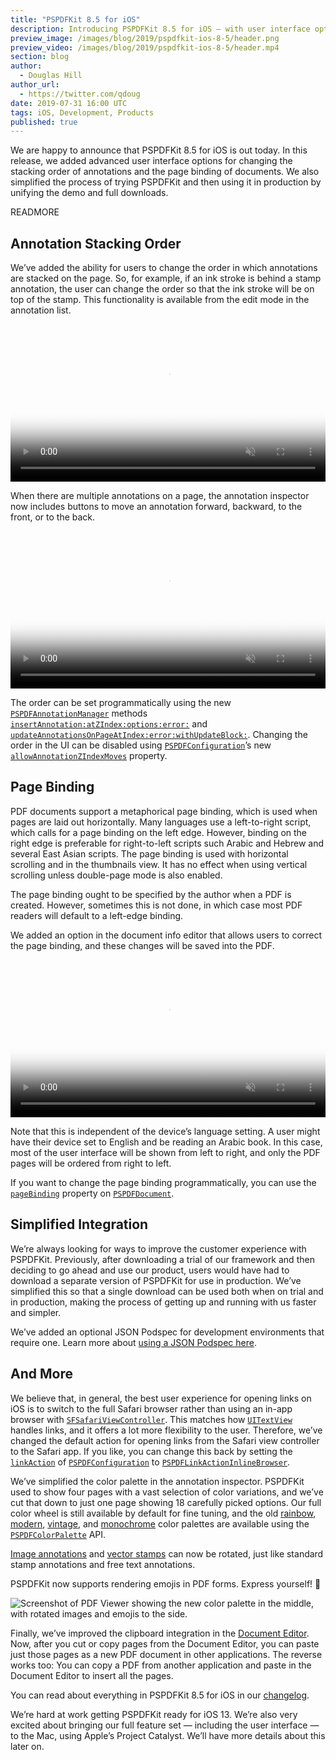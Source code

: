 ```yaml
---
title: "PSPDFKit 8.5 for iOS"
description: Introducing PSPDFKit 8.5 for iOS — with user interface options to change the stacking order of annotations and the page binding of documents.
preview_image: /images/blog/2019/pspdfkit-ios-8-5/header.png
preview_video: /images/blog/2019/pspdfkit-ios-8-5/header.mp4
section: blog
author:
  - Douglas Hill
author_url:
  - https://twitter.com/qdoug
date: 2019-07-31 16:00 UTC
tags: iOS, Development, Products
published: true
---
```


We are happy to announce that PSPDFKit 8.5 for iOS is out today. In this release, we added advanced user interface options for changing the stacking order of annotations and the page binding of documents. We also simplified the process of trying PSPDFKit and then using it in production by unifying the demo and full downloads.

READMORE

## Annotation Stacking Order

We’ve added the ability for users to change the order in which annotations are stacked on the page. So, for example, if an ink stroke is behind a stamp annotation, the user can change the order so that the ink stroke will be on top of the stamp. This functionality is available from the edit mode in the annotation list.

<video src="/images/blog/2019/pspdfkit-ios-8-5/zindex_list.mp4" 
 poster="/images/blog/2019/pspdfkit-ios-8-5/zindex_list.png" 
 width="100%" 
 data-controller="video"
 data-video-autoplay="true"
 controls 
 playsinline 
 loop 
 muted>
</video>

When there are multiple annotations on a page, the annotation inspector now includes buttons to move an annotation forward, backward, to the front, or to the back.

<video src="/images/blog/2019/pspdfkit-ios-8-5/zindex_inspector.mp4" 
 poster="/images/blog/2019/pspdfkit-ios-8-5/zindex_inspector.png" 
 width="100%" 
 data-controller="video"
 data-video-autoplay="true"
 controls 
 playsinline 
 loop 
 muted>
</video>

The order can be set programmatically using the new [`PSPDFAnnotationManager`][] methods [`insertAnnotation:atZIndex:options:error:`][] and [`updateAnnotationsOnPageAtIndex:error:withUpdateBlock:`][]. Changing the order in the UI can be disabled using [`PSPDFConfiguration`][]’s new [`allowAnnotationZIndexMoves`][] property.

## Page Binding

PDF documents support a metaphorical page binding, which is used when pages are laid out horizontally. Many languages use a left-to-right script, which calls for a page binding on the left edge. However, binding on the right edge is preferable for right-to-left scripts such Arabic and Hebrew and several East Asian scripts. The page binding is used with horizontal scrolling and in the thumbnails view. It has no effect when using vertical scrolling unless double-page mode is also enabled.

The page binding ought to be specified by the author when a PDF is created. However, sometimes this is not done, in which case most PDF readers will default to a left-edge binding.

We added an option in the document info editor that allows users to correct the page binding, and these changes will be saved into the PDF.

<video src="/images/blog/2019/pspdfkit-ios-8-5/page_binding.mp4" 
 poster="/images/blog/2019/pspdfkit-ios-8-5/page_binding.jpg" 
 width="100%" 
 data-controller="video"
 data-video-autoplay="true"
 controls 
 playsinline 
 loop 
 muted>
</video>

Note that this is independent of the device’s language setting. A user might have their device set to English and be reading an Arabic book. In this case, most of the user interface will be shown from left to right, and only the PDF pages will be ordered from right to left.

If you want to change the page binding programmatically, you can use the [`pageBinding`][] property on [`PSPDFDocument`][].

## Simplified Integration

We’re always looking for ways to improve the customer experience with PSPDFKit. Previously, after downloading a trial of our framework and then deciding to go ahead and use our product, users would have had to download a separate version of PSPDFKit for use in production. We’ve simplified this so that a single download can be used both when on trial and in production, making the process of getting up and running with us faster and simpler.

We’ve added an optional JSON Podspec for development environments that require one. Learn more about [using a JSON Podspec here][use-json-podspec guide].

## And More

We believe that, in general, the best user experience for opening links on iOS is to switch to the full Safari browser rather than using an in-app browser with [`SFSafariViewController`][]. This matches how [`UITextView`][] handles links, and it offers a lot more flexibility to the user. Therefore, we’ve changed the default action for opening links from the Safari view controller to the Safari app. If you like, you can change this back by setting the [`linkAction`][] of [`PSPDFConfiguration`][] to [`PSPDFLinkActionInlineBrowser`][].

We’ve simplified the color palette in the annotation inspector. PSPDFKit used to show four pages with a vast selection of color variations, and we’ve cut that down to just one page showing 18 carefully picked options. Our full color wheel is still available by default for fine tuning, and the old [rainbow][], [modern][], [vintage][], and [monochrome][] color palettes are available using the [`PSPDFColorPalette`][] API.

[Image annotations][] and [vector stamps][] can now be rotated, just like standard stamp annotations and free text annotations.

PSPDFKit now supports rendering emojis in PDF forms. Express yourself! 💙

![Screenshot of PDF Viewer showing the new color palette in the middle, with rotated images and emojis to the side.](/images/blog/2019/pspdfkit-ios-8-5/colors_rotation_emoji.png)

Finally, we’ve improved the clipboard integration in the [Document Editor][]. Now, after you cut or copy pages from the Document Editor, you can paste just those pages as a new PDF document in other applications. The reverse works too: You can copy a PDF from another application and paste in the Document Editor to insert all the pages.

You can read about everything in PSPDFKit 8.5 for iOS in our [changelog][].

We’re hard at work getting PSPDFKit ready for iOS 13. We’re also very excited about bringing our full feature set — including the user interface — to the Mac, using Apple’s Project Catalyst. We’ll have more details about this later on.

[changelog]: https://pspdfkit.com/changelog/ios/#8.5.0
[`pspdfdocument`]: https://pspdfkit.com/api/ios/Classes/PSPDFDocument.html
[`pagebinding`]: https://pspdfkit.com/api/ios/Classes/PSPDFDocument.html#/c:objc(cs)PSPDFDocument(py)pageBinding
[image annotations]: https://pspdfkit.com/guides/ios/current/annotations/appearance-streams/#stamp-annotation-with-a-bitmap-image
[use-json-podspec guide]: /guides/ios/current/getting-started/using-cocoapods/#use-json-podspec
[vector stamps]: https://pspdfkit.com/blog/2017/vector-stamps/
[`linkaction`]: https://pspdfkit.com/api/ios/Classes/PSPDFConfiguration.html#/c:objc(cs)PSPDFConfiguration(py)linkAction
[`pspdfconfiguration`]: https://pspdfkit.com/api/ios/Classes/PSPDFConfiguration.html
[`pspdflinkactioninlinebrowser`]: https://pspdfkit.com/api/ios/Enums/PSPDFLinkAction.html#/c:@E@PSPDFLinkAction@PSPDFLinkActionInlineBrowser
[document editor]: https://pspdfkit.com/guides/ios/current/features/document-editor-ui/
[`sfsafariviewcontroller`]: https://developer.apple.com/documentation/safariservices/sfsafariviewcontroller
[`uitextview`]: https://developer.apple.com/documentation/uikit/uitextview
[`pspdfcolorpalette`]: https://pspdfkit.com/api/ios/Classes/PSPDFColorPalette.html
[rainbow]: https://pspdfkit.com/api/ios/Classes/PSPDFColorPalette.html#/c:objc(cs)PSPDFColorPalette(cm)rainbowColorPalette
[modern]: https://pspdfkit.com/api/ios/Classes/PSPDFColorPalette.html#/c:objc(cs)PSPDFColorPalette(cm)modernColorPalette
[vintage]: https://pspdfkit.com/api/ios/Classes/PSPDFColorPalette.html#/c:objc(cs)PSPDFColorPalette(cm)vintageColorPalette
[monochrome]: https://pspdfkit.com/api/ios/Classes/PSPDFColorPalette.html#/c:objc(cs)PSPDFColorPalette(cm)monochromeColorPalette
[`allowannotationzindexmoves`]: https://pspdfkit.com/api/ios/Classes/PSPDFConfiguration.html#/c:objc(cs)PSPDFConfiguration(py)allowAnnotationZIndexMoves
[`pspdfannotationmanager`]: https://pspdfkit.com/api/ios/Classes/PSPDFAnnotationManager.html
[`insertannotation:atzindex:options:error:`]: https://pspdfkit.com/api/ios/Classes/PSPDFAnnotationManager.html#/c:objc(cs)PSPDFAnnotationManager(im)insertAnnotation:atZIndex:options:error:
[`updateannotationsonpageatindex:error:withupdateblock:`]: https://pspdfkit.com/api/ios/Classes/PSPDFAnnotationManager.html#/c:objc(cs)PSPDFAnnotationManager(im)updateAnnotationsOnPageAtIndex:error:withUpdateBlock:
